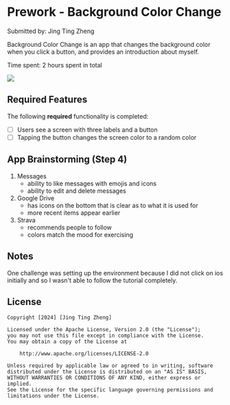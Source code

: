 # Prework - Background Color Change

Submitted by: Jing Ting Zheng

Background Color Change is an app that changes the background color when you click a button, and provides an introduction about myself. 

Time spent: 2 hours spent in total

![](https://imgur.com/a/nFL3AMA)

## Required Features

The following **required** functionality is completed:

- [ ] Users see a screen with three labels and a button
- [ ] Tapping the button changes the screen color to a random color

## App Brainstorming (Step 4)
1. Messages
   - ability to like messages with emojis and icons
   - ability to edit and delete messages
3. Google Drive
   - has icons on the bottom that is clear as to what it is used for
   - more recent items appear earlier
4. Strava
   - recommends people to follow
   - colors match the mood for exercising
## Notes

One challenge was setting up the environment because I did not click on ios initially and so I wasn't able to follow the tutorial completely. 

## License

    Copyright [2024] [Jing Ting Zheng]

    Licensed under the Apache License, Version 2.0 (the "License");
    you may not use this file except in compliance with the License.
    You may obtain a copy of the License at

        http://www.apache.org/licenses/LICENSE-2.0

    Unless required by applicable law or agreed to in writing, software
    distributed under the License is distributed on an "AS IS" BASIS,
    WITHOUT WARRANTIES OR CONDITIONS OF ANY KIND, either express or implied.
    See the License for the specific language governing permissions and
    limitations under the License.
